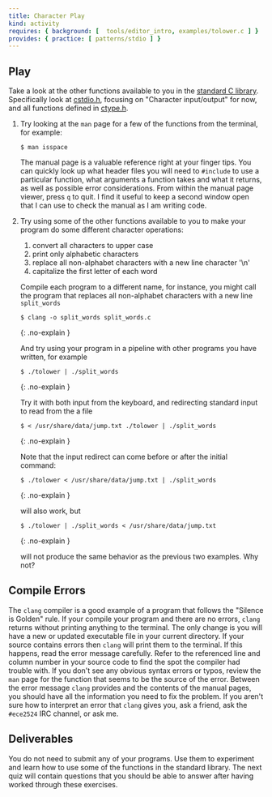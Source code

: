 ```yaml
---
title: Character Play
kind: activity
requires: { background: [  tools/editor_intro, examples/tolower.c ] }
provides: { practice: [ patterns/stdio ] }
---
```


## Play

Take a look at the other functions available to you in the
[standard C library](http://www.cplusplus.com/reference/clibrary/). Specifically
look at [cstdio.h](http://www.cplusplus.com/reference/stdio/),
focusing on "Character input/output" for now, and all functions
defined in [ctype.h](http://www.cplusplus.com/reference/cctype/).

1. Try looking at the `man` page for a few of the functions from the
   terminal, for example:

       $ man isspace

   The manual page is a valuable reference right at your finger tips.
   You can quickly look up what header files you will need to
   `#include` to use a particular function, what arguments a function
   takes and what it returns, as well as possible error
   considerations. From within the manual page viewer, press `q` to
   quit.  I find it useful to keep a second window open that I can use
   to check the manual as I am writing code.

2. Try using some of the other functions available to you to make your
   program do some different character operations:

   1. convert all characters to upper case
   2. print only alphabetic characters
   3. replace all non-alphabet characters with a new line character '\n'
   4. capitalize the first letter of each word

   Compile each program to a different name, for instance, you might
   call the program that replaces all non-alphabet characters with a
   new line `split_words`

   ~~~ console
   $ clang -o split_words split_words.c
   ~~~
   {: .no-explain }

   And try using your program in a pipeline with other programs you have written, for example

   ~~~ console
   $ ./tolower | ./split_words
   ~~~
   {: .no-explain }

   Try it with both input from the keyboard, and redirecting standard input to read from the a file

   ~~~ console
   $ < /usr/share/data/jump.txt ./tolower | ./split_words
   ~~~
   {: .no-explain }


   Note that the input redirect can come before or after the initial command:

   ~~~ console
   $ ./tolower < /usr/share/data/jump.txt | ./split_words
   ~~~
   {: .no-explain }

   will also work, but 

   ~~~ console
   $ ./tolower | ./split_words < /usr/share/data/jump.txt 
   ~~~
   {: .no-explain }
   
   will not produce the same behavior as the previous two examples. Why not?

## Compile Errors

The `clang` compiler is a good example of a program that follows the
"Silence is Golden" rule.  If your compile your program and there are
no errors, `clang` returns without printing anything to the terminal.
The only change is you will have a new or updated executable file in
your current directory.  If your source contains errors then `clang`
will print them to the terminal.  If this happens, read the error
message carefully.  Refer to the referenced line and column number in
your source code to find the spot the compiler had trouble with.  If
you don't see any obvious syntax errors or typos, review the `man`
page for the function that seems to be the source of the
error. Between the error message `clang` provides and the contents of
the manual pages, you should have all the information you need to fix
the problem.  If you aren't sure how to interpret an error that
`clang` gives you, ask a friend, ask the `#ece2524` IRC channel, or
ask me.


## Deliverables

You do not need to submit any of your programs. Use them to experiment
and learn how to use some of the functions in the standard library.
The next quiz will contain questions that you should be able to answer
after having worked through these exercises.
